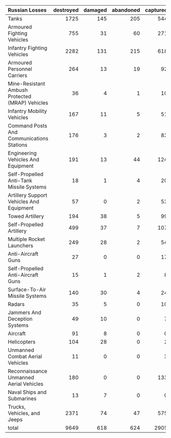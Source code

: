 | Russian Losses                                   |   destroyed |   damaged |   abandoned |   captured |   total |
|:-------------------------------------------------|------------:|----------:|------------:|-----------:|--------:|
| Tanks                                            |        1725 |       145 |         205 |        544 |    2619 |
| Armoured Fighting Vehicles                       |         755 |        31 |          60 |        271 |    1117 |
| Infantry Fighting Vehicles                       |        2282 |       131 |         215 |        618 |    3246 |
| Armoured Personnel Carriers                      |         264 |        13 |          19 |         92 |     388 |
| Mine-Resistant Ambush Protected  (MRAP) Vehicles |          36 |         4 |           1 |         10 |      51 |
| Infantry Mobility Vehicles                       |         167 |        11 |           5 |         51 |     234 |
| Command Posts And Communications Stations        |         176 |         3 |           2 |         83 |     264 |
| Engineering Vehicles And Equipment               |         191 |        13 |          44 |        124 |     372 |
| Self-Propelled Anti-Tank Missile Systems         |          18 |         1 |           4 |         20 |      43 |
| Artillery Support Vehicles And Equipment         |          57 |         0 |           2 |         53 |     112 |
| Towed Artillery                                  |         194 |        38 |           5 |         99 |     336 |
| Self-Propelled Artillery                         |         499 |        37 |           7 |        107 |     650 |
| Multiple Rocket Launchers                        |         249 |        28 |           2 |         54 |     333 |
| Anti-Aircraft Guns                               |          27 |         0 |           0 |         17 |      44 |
| Self-Propelled Anti-Aircraft Guns                |          15 |         1 |           2 |          8 |      26 |
| Surface-To-Air Missile Systems                   |         140 |        30 |           4 |         24 |     198 |
| Radars                                           |          35 |         5 |           0 |         10 |      50 |
| Jammers And Deception Systems                    |          49 |        10 |           0 |          7 |      66 |
| Aircraft                                         |          91 |         8 |           0 |          0 |      99 |
| Helicopters                                      |         104 |        28 |           0 |          2 |     134 |
| Unmanned Combat Aerial Vehicles                  |          11 |         0 |           0 |          3 |      14 |
| Reconnaissance Unmanned Aerial Vehicles          |         180 |         0 |           0 |        133 |     313 |
| Naval Ships and Submarines                       |          13 |         7 |           0 |          0 |      20 |
| Trucks, Vehicles, and Jeeps                      |        2371 |        74 |          47 |        575 |    3067 |
| total                                            |        9649 |       618 |         624 |       2905 |   13796 |